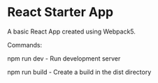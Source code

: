  # React Starter App
 
 A basic React App created using Webpack5.
 
 Commands:
 
 npm run dev - Run development server
 
 npm run build - Create a build in the dist directory

